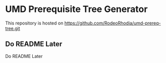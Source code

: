 # UMD Prerequisite Tree Generator
This repository is hosted on https://github.com/RodeoRhodia/umd-prereq-tree.git

## Do README Later
Do README Later